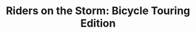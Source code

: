 ---
layout: post
category: learn
title: "Riders on the Storm: Bicycle Touring Edition"
description: With the right rain gear, some fenders and a positive attitude aimed toward enjoying yourself no matter what happens it is indeed very possible to enjoy a ride in the rain.
h1_title: "Riders on the Storm: Bicycle Touring Edition"
short_text: With the right rain gear, some fenders and a positive attitude aimed toward enjoying yourself no matter what happens it is indeed very possible to enjoy a ride in the rain.
img: "/images/learn/adverse-weather/rainydaybridgetwo.jpg"
#img_caption: 
isTopLevel: false
isSingleLevel: false
isArticle: true
datePublished: 2019-06-20 11:00:00 +0300
dateModified: 2022-10-13 21:00:00 +0300
#permalink: 
---